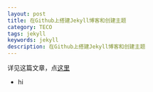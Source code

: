 ```yaml
---
layout: post
title: 在Github上搭建Jekyll博客和创建主题
category: TECO
tags: jekyll
keywords: jekyll
description: 在Github上搭建Jekyll博客和创建主题 
---
```



详见这篇文章，点[这里](http://yansu.org/2014/02/12/how-to-deploy-a-blog-on-github-by-jekyll.html)



* hi
